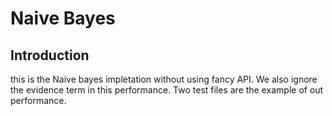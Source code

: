 # Naive Bayes
## Introduction 
this is the Naive bayes impletation without using fancy API. We also ignore the evidence term in this performance. Two test files are the example of out performance.

